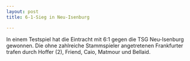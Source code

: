 ```yaml
---
layout: post
title: 6-1-Sieg in Neu-Isenburg

---
```


In einem Testspiel hat die Eintracht mit 6:1 gegen die TSG Neu-Isenburg gewonnen. Die ohne zahlreiche Stammspieler angetretenen Frankfurter trafen durch Hoffer (2), Friend, Caio, Matmour und Bellaid.


